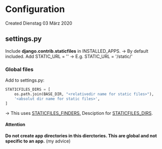 # Configuration
Created Dienstag 03 März 2020

settings.py
-----------
Include **django.contrib.staticfiles** in INSTALLED_APPS. -> By default included.
Add STATIC_URL = '<relative path to static files on a web server>'
-> E.g. STATIC_URL = '/static/'


### Global files
Add to settings.py:
```python
STATICFILES_DIRS = [
    os.path.join(BASE_DIR, "<relativedir name for static files>"),
    '<absolut dir name for static files>',
]
```

-> This uses [STATICFILES_FINDERS.](https://docs.djangoproject.com/en/3.0/ref/settings/#std:setting-STATICFILES_FINDERS) Desciption for [STATICFILES_DIRS](https://docs.djangoproject.com/en/3.0/ref/settings/#staticfiles-dirs-prefixes).

#### Attention
__Do not create app directories in this dierctories. This are global and not specific to an app.__ (my advice)

